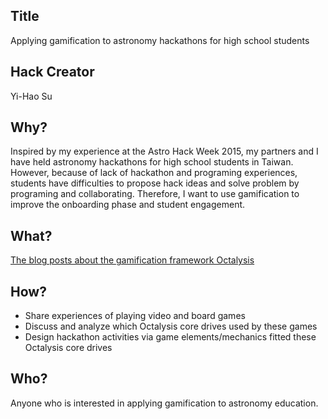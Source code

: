 ## Title
Applying gamification to astronomy hackathons for high school students

## Hack Creator
Yi-Hao Su

## Why?
Inspired by my experience at the Astro Hack Week 2015, my partners and I have held astronomy hackathons for high school students in Taiwan. However, because of lack of hackathon and programing experiences, students have difficulties to propose hack ideas and solve problem by programing and collaborating. Therefore, I want to use gamification to improve the onboarding phase and student engagement.

## What?
[The blog posts about the gamification framework Octalysis](https://yukaichou.com/gamification-examples/octalysis-complete-gamification-framework/)

## How?
* Share experiences of playing video and board games
* Discuss and analyze which Octalysis core drives used by these games
* Design hackathon activities via game elements/mechanics fitted these Octalysis core drives

## Who?
Anyone who is interested in applying gamification to astronomy education.
